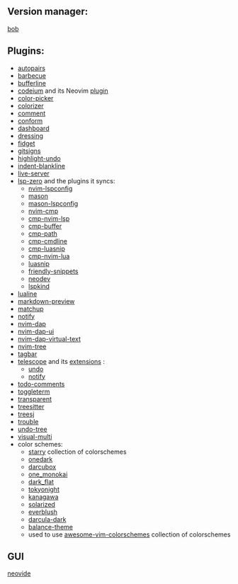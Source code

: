 ## Version manager:
[bob](https://github.com/MordechaiHadad/bob)

## Plugins:
* [autopairs](https://github.com/windwp/nvim-autopairs)
* [barbecue](https://github.com/utilyre/barbecue.nvim)
* [bufferline](https://github.com/akinsho/bufferline.nvim)
* [codeium](https://codeium.com/) and its Neovim [plugin](https://github.com/Exafunction/codeium.vim)
* [color-picker](https://github.com/ziontee113/color-picker.nvim)
* [colorizer](https://github.com/NvChad/nvim-colorizer.lua)
* [comment](https://github.com/numToStr/Comment.nvim)
* [conform](https://github.com/stevearc/conform.nvim)
* [dashboard](https://github.com/nvimdev/dashboard-nvim)
* [dressing](https://github.com/stevearc/dressing.nvim)
* [fidget](https://github.com/j-hui/fidget.nvim)
* [gitsigns](https://github.com/lewis6991/gitsigns.nvim)
* [highlight-undo](https://github.com/tzachar/highlight-undo.nvim)
* [indent-blankline](https://github.com/lukas-reineke/indent-blankline.nvim)
* [live-server](https://github.com/aurum77/live-server.nvim)
* [lsp-zero](https://github.com/VonHeikemen/lsp-zero.nvim) and the plugins it syncs:
  - [nvim-lspconfig](https://github.com/neovim/nvim-lspconfig)
  - [mason](https://github.com/williamboman/mason.nvim)
  - [mason-lspconfig](https://github.com/williamboman/mason-lspconfig.nvim)
  - [nvim-cmp](https://github.com/hrsh7th/nvim-cmp)
  - [cmp-nvim-lsp](https://github.com/hrsh7th/cmp-nvim-lsp)
  - [cmp-buffer](https://github.com/hrsh7th/cmp-buffer)
  - [cmp-path](https://github.com/hrsh7th/cmp-path)
  - [cmp-cmdline](https://github.com/hrsh7th/cmp-cmdline)
  - [cmp-luasnip](https://github.com/saadparwaiz1/cmp_luasnip)
  - [cmp-nvim-lua](https://github.com/hrsh7th/cmp-nvim-lua)
  - [luasnip](https://github.com/L3MON4D3/LuaSnip)
  - [friendly-snippets](https://github.com/rafamadriz/friendly-snippets)
  - [neodev](https://github.com/folke/neodev.nvim)
  - [lspkind](https://github.com/onsails/lspkind.nvim)
* [lualine](https://github.com/nvim-lualine/lualine.nvim)
* [markdown-preview](https://github.com/iamcco/markdown-preview.nvim)
* [matchup](https://github.com/andymass/vim-matchup)
* [notify](https://github.com/rcarriga/nvim-notify)
* [nvim-dap](https://github.com/mfussenegger/nvim-dap)
* [nvim-dap-ui](https://github.com/rcarriga/nvim-dap-ui)
* [nvim-dap-virtual-text](https://github.com/theHamsta/nvim-dap-virtual-text)
* [nvim-tree](https://github.com/nvim-tree/nvim-tree.lua)
* [tagbar](https://github.com/preservim/tagbar)
* [telescope](https://github.com/nvim-telescope/telescope.nvim) and its [extensions](https://github.com/nvim-telescope/telescope.nvim/wiki/Extensions) :
  - [undo](https://github.com/debugloop/telescope-undo.nvim)
  - [notify](https://github.com/rcarriga/nvim-notify#viewing-history)
* [todo-comments](https://github.com/folke/todo-comments.nvim)
* [toggleterm](https://github.com/akinsho/toggleterm.nvim)
* [transparent](https://github.com/xiyaowong/transparent.nvim)
* [treesitter](https://github.com/nvim-treesitter/nvim-treesitter)
* [treesj](https://github.com/Wansmer/treesj)
* [trouble](https://github.com/folke/trouble.nvim)
* [undo-tree](https://github.com/mbbill/undotree)
* [visual-multi](https://github.com/mg979/vim-visual-multi)
* color schemes:
  - [starry](https://github.com/ray-x/starry.nvim) collection of colorschemes
  - [onedark](https://github.com/navarasu/onedark.nvim)
  - [darcubox](https://github.com/dotsilas/darcubox-nvim)
  - [one_monokai](https://github.com/cpea2506/one_monokai.nvim)
  - [dark_flat](https://github.com/sekke276/dark_flat.nvim)
  - [tokyonight](https://github.com/folke/tokyonight.nvim)
  - [kanagawa](https://github.com/rebelot/kanagawa.nvim)
  - [solarized](https://github.com/maxmx03/solarized.nvim)
  - [everblush](https://github.com/Everblush/nvim)
  - [darcula-dark](https://github.com/xiantang/darcula-dark.nvim)
  - [balance-theme](https://github.com/MetriC-DT/balance-theme.nvim)
  - used to use [awesome-vim-colorschemes](https://github.com/rafi/awesome-vim-colorschemes) collection of colorschemes

## GUI
[neovide](https://neovide.dev/)
